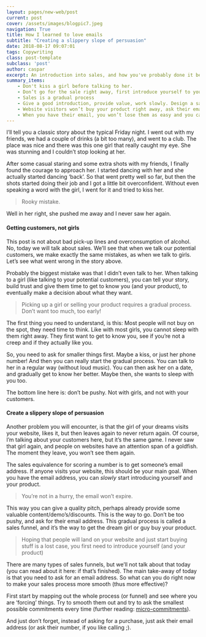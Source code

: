 ```yaml
---
layout: pages/new-web/post
current: post
cover: /assets/images/blogpic7.jpeg
navigation: True
title: How I learned to love emails
subtitle: "Creating a slippery slope of persuasion"
date: 2018-08-17 09:07:01
tags: Copywriting
class: post-template
subclass: 'post'
author: caspar
excerpt: An introduction into sales, and how you've probably done it before.
summary_items:
    - Don't kiss a girl before talking to her.
    - Don’t go for the sale right away, first introduce yourself to your potential customers
    - Sales is a gradual process
    - Give a good introduction, provide value, work slowly. Design a sales funnel
    - Website visitors won’t buy your product right away, ask their email address!
    - When you have their email, you won’t lose them as easy and you can give a quality pitch, give demo’s or provide discounts.
---
```


I’ll tell you a classic story about the typical Friday night. I went out with my friends, we had a couple of drinks (a bit too many), and went to a club. The place was nice and there was this one girl that really caught my eye. She was stunning and I couldn’t stop looking at her. 

After some casual staring and some extra shots with my friends, I finally found the courage to approach her. I started dancing with her and she actually started dancing ‘back’. So that went pretty well so far, but then the shots started doing their job and I got a little bit overconfident. Without even speaking a word with the girl, I went for it and tried to kiss her. 

<blockquote>Rooky mistake.</blockquote>

Well in her right, she pushed me away and I never saw her again.


#### **Getting customers, not girls**

This post is not about bad pick-up lines and overconsumption of alcohol. No, today we will talk about sales. We’ll see that when we talk our potential customers, we make exactly the same mistakes, as when we talk to girls. Let’s see what went wrong in the story above.

Probably the biggest mistake was that I didn’t even talk to her. When talking to a girl (like talking to your potential customers), you can tell your story, build trust and give them time to get to know you (and your product), to eventually make a decision about what they want.

<blockquote>Picking up a girl or selling your product requires a gradual process. Don’t want too much, too early!</blockquote>

The first thing you need to understand, is this: Most people will not buy on the spot, they need time to think. Like with most girls, you cannot sleep with them right away. They first want to get to know you, see if you’re not a creep and if they actually like you. 

So, you need to ask for smaller things first. Maybe a kiss, or just her phone number! And then you can really start the gradual process. You can talk to her in a regular way (without loud music). You can then ask her on a date, and gradually get to know her better. Maybe then, she wants to sleep with you too. 

The bottom line here is: don’t be pushy. Not with girls, and not with your customers.


#### **Create a slippery slope of persuasion**

Another problem you will encounter, is that the girl of your dreams visits your website, likes it, but then leaves again to never return again. Of course, I’m talking about your customers here, but it’s the same game. I never saw that girl again, and people on websites have an attention span of a goldfish. The moment they leave, you won’t see them again.

The sales equivalence for scoring a number is to get someone’s email address. If anyone visits your website, this should be your main goal. When you have the email address, you can *slowly* start introducing yourself and your product. 

<blockquote>You’re not in a hurry, the email won’t expire.</blockquote>

This way you can give a quality pitch, perhaps already provide some valuable content/demo’s/discounts. This is the way to go. Don’t be too pushy, and ask for their email address. This gradual process is called a sales funnel, and it’s the way to get the dream girl or guy buy your product.

<blockquote>Hoping that people will land on your website and just start buying stuff is a lost case, you first need to introduce yourself (and your product)</blockquote>

There are many types of sales funnels, but we’ll not talk about that today (you can read about it here: if that’s finished). The main take-away of today is that you need to ask for an email address. So what can you do right now to make your sales process more smooth (thus more effective)? 

First start by mapping out the whole process (or funnel) and see where you are ‘forcing’ things. Try to smooth them out and try to ask the smallest possible commitments every time (further reading: [micro-commitments](https://www.crazyegg.com/blog/science-of-micro-commitments/)). 

And just don’t forget, instead of asking for a purchase, just ask their email address (or ask their number, if you like calling ;).
